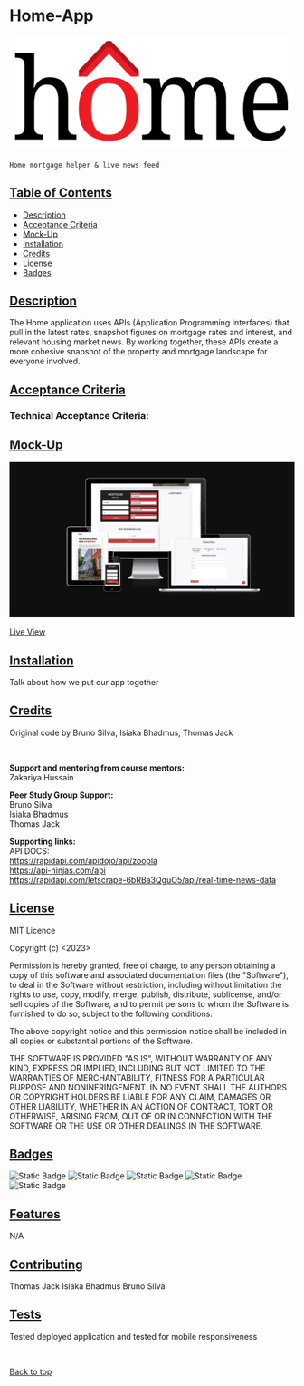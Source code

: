 # Home-App 
![](./assets/imgs/homeLogo.png)
<br>
<br> `Home mortgage helper & live news feed`


## [Table of Contents](#table-of-contents)

* [Description](#description)
* [Acceptance Criteria](#acceptance-criteria)
* [Mock-Up](#mock-up)
* [Installation](#installation)
* [Credits](#credits)
* [License](#license)
* [Badges](#badges)


## [Description](#description)
The Home application uses APIs (Application Programming Interfaces) that pull in the latest rates, snapshot figures on mortgage rates and interest, and relevant housing market news. By working together, these APIs create a more cohesive snapshot of the property and mortgage landscape for everyone involved.


## [Acceptance Criteria](#acceptance-criteria)



### Technical Acceptance Criteria:



## [Mock-Up](#mock-up)

![portfolio demo](./assets/docs/Amiresponsive.jpg)

[Live View](https://abbyedxcmk.github.io/home-app/)



## [Installation](#installation)

Talk about how we put our app together

## [Credits](#credits)

Original code by Bruno Silva, Isiaka Bhadmus, Thomas Jack

<br>


**Support and mentoring from course mentors:**
<br>
Zakariya Hussain

**Peer Study Group Support:**
<br>
Bruno Silva
<br>
Isiaka Bhadmus
<br>
Thomas Jack

**Supporting links:** <br>
API DOCS:
<br>
https://rapidapi.com/apidojo/api/zoopla
<br>
https://api-ninjas.com/api
<br>
https://rapidapi.com/letscrape-6bRBa3QguO5/api/real-time-news-data



## [License](#license)

MIT Licence

Copyright (c) <2023> <Home-App>

Permission is hereby granted, free of charge, to any person obtaining a copy
of this software and associated documentation files (the "Software"), to deal
in the Software without restriction, including without limitation the rights
to use, copy, modify, merge, publish, distribute, sublicense, and/or sell
copies of the Software, and to permit persons to whom the Software is
furnished to do so, subject to the following conditions:

The above copyright notice and this permission notice shall be included in all
copies or substantial portions of the Software.

THE SOFTWARE IS PROVIDED "AS IS", WITHOUT WARRANTY OF ANY KIND, EXPRESS OR IMPLIED, INCLUDING BUT NOT LIMITED TO THE WARRANTIES OF MERCHANTABILITY, FITNESS FOR A PARTICULAR PURPOSE AND NONINFRINGEMENT. IN NO EVENT SHALL THE AUTHORS OR COPYRIGHT HOLDERS BE LIABLE FOR ANY CLAIM, DAMAGES OR OTHER LIABILITY, WHETHER IN AN ACTION OF CONTRACT, TORT OR OTHERWISE, ARISING FROM, OUT OF OR IN CONNECTION WITH THE SOFTWARE OR THE USE OR OTHER DEALINGS IN THE SOFTWARE.

## [Badges](#badges)

![Static Badge](https://img.shields.io/badge/JavaScript_50%25-orange)
![Static Badge](https://img.shields.io/badge/HTML_5%25-blue)
![Static Badge](https://img.shields.io/badge/CSS_10%25-Green)
![Static Badge](https://img.shields.io/badge/jQuery_25%25-yellow)
![Static Badge](https://img.shields.io/badge/Bootstrap_10%25-purple)

## [Features](#features)

N/A

## [Contributing](#contributing)

Thomas Jack
Isiaka Bhadmus
Bruno Silva

## [Tests](#tests)

Tested deployed application and tested for mobile responsiveness 

<br>

[Back to top](#top)